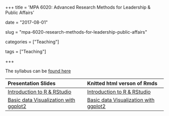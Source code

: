 +++
title = 'MPA 6020: Advanced Research Methods for Leadership & Public Affairs'

date = "2017-08-01"

slug =  "mpa-6020-research-methods-for-leadership-public-affairs"

categories = ["Teaching"]

tags = ["Teaching"]

+++

The syllabus can be [found here](https://aniruhil.org/teaching/mpa2/syllabus.pdf)

| Presentation Slides | Knitted html verson of Rmds |
| :----  | :-----                     |
| [Introduction to R & RStudio](https://aniruhil.org/teaching/mpa2/module01.html) | [Introduction to R & RStudio](https://aniruhil.org/teaching/mpa2/Module01_forClass.html) |
| [Basic data Visualization with ggplot2](https://aniruhil.org/teaching/mpa2/module02.html) | [Basic data Visualization with ggplot2](https://aniruhil.org/teaching/mpa2/Module02_forClass.html) | 

 
